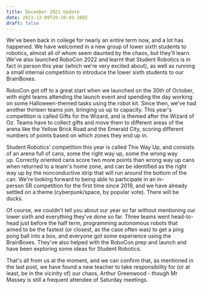 ```yaml
---
title: December 2021 Update
date: 2021-12-09T19:10:49.288Z
draft: false
---
```

<!--StartFragment-->

We've been back in college for nearly an entire term now, and a lot has happened. We have welcomed in a new group of lower sixth students to robotics, almost all of whom seem daunted by the chaos, but they'll learn. We've also launched RoboCon 2022 and learnt that Student Robotics is in fact in person this year (which we're very excited about), as well as running a small internal competition to introduce the lower sixth students to our BrainBoxes.  

RoboCon got off to a great start when we launched on the 30th of October, with eight teams attending the launch event and spending the day working on some Halloween-themed tasks using the robot kit. Since then, we've had another thirteen teams join, bringing us up to capacity. This year's competition is called Gifts for the Wizard, and is themed after the Wizard of Oz. Teams have to collect gifts and move them to different areas of the arena like the Yellow Brick Road and the Emerald City, scoring different numbers of points based on which zones they end up in.  

Student Robotics' competition this year is called This Way Up, and consists of an arena full of cans, some the right way up, some the wrong way up. Correctly oriented cans score two more points than wrong way up cans when returned to a team's home zone, and can be identified as the right way up by the nonconductive strip that will run around the bottom of the can. We're looking forward to being able to participate in an in-person SR competition for the first time since 2019, and we have already settled on a theme (cyberpunk/space, by popular vote). There will be ducks. 

Of course, we couldn't tell you about our year so far without mentioning our lower sixth and everything they've done so far. Three teams went head-to-head just before the half term, programming autonomous robots that aimed to be the fastest (or closest, as the case often was) to get a ping pong ball into a box, and everyone got some experience using the BrainBoxes. They've also helped with the RoboCon prep and launch and have been exploring some ideas for Student Robotics.  

That's all from us at the moment, and we can confirm that, as mentioned in the last post, we have found a new teacher to take responsibility for (or at least, be in the vicinity of) our chaos, Arthur Greenwood - though Mr Massey is still a frequent attendee of Saturday meetings. 

 

<!--EndFragment-->